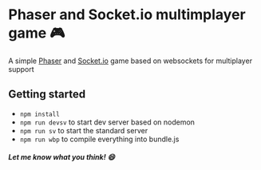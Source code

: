 # Phaser and Socket.io multimplayer game :video_game:

A simple [Phaser](https://phaser.io/) and [Socket.io](http://socket.io/) game based on websockets for multiplayer support

## Getting started

- `npm install`
- `npm run devsv` to start dev server based on nodemon
- `npm run sv` to start the standard server
- `npm run wbp` to compile everything into bundle.js


##### Let me know what you think! :smile:
